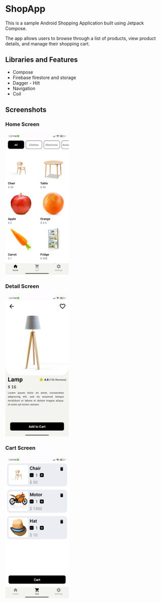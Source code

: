 # ShopApp
This is a sample Android Shopping Application built using Jetpack Compose.

The app allows users to browse through a list of products, view product details, and manage their shopping cart.

## Libraries and Features
- Compose
- Firebase firestore and storage
- Dagger - Hilt
- Navigation
- Coil

## Screenshots

### Home Screen
<img src="screenshots/img_home.png" width="200">

### Detail Screen
<div>
<img src="screenshots/img_detail.png" width="200">
</div>

### Cart Screen
<div>
<img src="screenshots/img_cart.png" width="200">
</div>

